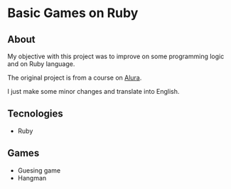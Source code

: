# Basic Games on Ruby

## About

My objective with this project was to improve on some programming logic and on Ruby language.

The original project is from a course on [Alura](https://cursos.alura.com.br/course/introducao-a-programacao-com-ruby-e-jogos-1).

I just make some minor changes and translate into English.

## Tecnologies

- Ruby

## Games

- Guesing game
- Hangman
